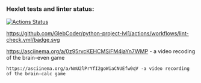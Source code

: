 ### Hexlet tests and linter status:
[![Actions Status](https://github.com/GlebCoder/python-project-lvl1/workflows/hexlet-check/badge.svg)](https://github.com/GlebCoder/python-project-lvl1/actions)

https://github.com/GlebCoder/python-project-lvl1/actions/workflows/lint-check.yml/badge.svg

https://asciinema.org/a/0z95rvcKEHCMSiFM4jaYn7WMP - a video recoding of the brain-even game

    https://asciinema.org/a/NmU2lPrYfI2goWiaCNUEfw0qV -a video recording of the brain-calc game
